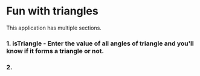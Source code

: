 # Fun with triangles
This application has multiple sections.
### 1. isTriangle - Enter the value of all angles of triangle and you'll know if it forms a triangle or not.
### 2. 
